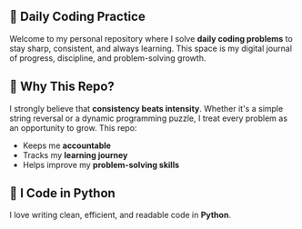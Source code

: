 
## 🧠 Daily Coding Practice

Welcome to my personal repository where I solve **daily coding problems** to stay sharp, consistent, and always learning. This space is my digital journal of progress, discipline, and problem-solving growth.

## 📌 Why This Repo?

I strongly believe that **consistency beats intensity**. Whether it's a simple string reversal or a dynamic programming puzzle, I treat every problem as an opportunity to grow. This repo:

- Keeps me **accountable**
- Tracks my **learning journey**
- Helps improve my **problem-solving skills**

## 🐍 I Code in Python

I love writing clean, efficient, and readable code in **Python**.
